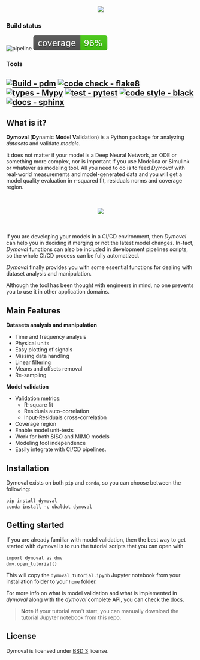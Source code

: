 <div align="center">

<img src="https://github.com/VolvoGroup/dymoval/blob/main/docs/source/figures/DymovalLogo.svg" data-canonical-src="[https://github.com/VolvoGroup/dymoval/blob/main/docs/source/figures/DymovalLogo.svg](https://github.com/VolvoGroup/dymoval/blob/main/docs/source/figures/DymovalLogo.svg)" width="800" class="center" />


</div>

### Build status
![pipeline](https://github.com/VolvoGroup/dymoval/actions/workflows/pipeline.yml/badge.svg)
![coverage badge](./coverage.svg)

### Tools
[![Build - pdm](https://img.shields.io/badge/build-pdm-blueviolet)](https://pdm.fming.dev/latest/)
[![code check - flake8](https://img.shields.io/badge/checks-flake8-green.svg)](https://pypi.org/project/flake8)
[![types - Mypy](https://img.shields.io/badge/types-mypy-orange.svg)](https://github.com/python/mypy)
[![test - pytest](https://img.shields.io/badge/tests-pytest-brightgreen.svg)](https://github.com/pytest-dev/pytest)
[![code style - black](https://img.shields.io/badge/code%20style-black-000000.svg)](https://github.com/psf/black)
[![docs - sphinx](https://img.shields.io/badge/docs-sphinx-blue.svg)](https://github.com/sphinx-doc/sphinx)
-----

## What is it?

**Dymoval**  (**Dy**namic **Mo**del **Val**idation) is a Python package for analyzing *datasets* and validate *models*.

It does not matter if your model is a Deep Neural Network, an ODE or something more complex, nor is important if you use Modelica or Simulink or whatever as modeling tool.
All you need to do is to feed *Dymoval* with real-world measurements and model-generated data and you will get a model quality evaluation in r-squared fit, residuals norms and coverage region.


<div align="center" >
	<br>
	<br>
<img src="https://github.com/VolvoGroup/dymoval/blob/main/docs/source/figures/DymovalNutshell.svg" data-canonical-src="[https://github.com/VolvoGroup/dymoval/blob/main/docs/source/figures/DymovalNutshell.svg](https://github.com/VolvoGroup/dymoval/blob/main/docs/source/DymovalNutshell.svg)" width="600" class="center"  />
	<br>
	<br>
	<br>
</div>


If you are developing your models in a CI/CD environment, then *Dymoval* can help you in deciding if merging or not the latest model changes.
In-fact, *Dymoval* functions can also be included in development pipelines scripts, so the whole CI/CD process can be fully automatized.

*Dymoval* finally provides you with some essential functions for dealing with dataset analysis and manipulation.

Although the tool has been thought with engineers in mind, no one prevents you to use it in other application domains.



## Main Features

 **Datasets analysis and manipulation**
- Time and frequency analysis
- Physical units
- Easy plotting of signals
- Missing data handling
- Linear filtering
- Means and offsets removal
- Re-sampling

**Model validation**
- Validation metrics:
	- R-square fit
	- Residuals auto-correlation
	- Input-Residuals cross-correlation
- Coverage region
- Enable model unit-tests
- Work for both SISO and MIMO models
- Modeling tool independence
- Easily integrate with CI/CD pipelines.


## Installation
Dymoval exists on both `pip` and `conda`, so you can choose between the
following:

    pip install dymoval
    conda install -c ubaldot dymoval

<!-- comment
#### Installation From this repo
Clone this repo and run

	cd /path/to/where/you/cloned/this/repo
	conda env update --name env_name --file environment.yml
    conda actiate env_name
	pip install .

or

	cd /path/to/where/you/cloned/this/repo
	pip install .
-->

## Getting started

If you are already familiar with model validation, then the best way to get started with dymoval is to run the tutorial scripts that you can open with

	import dymoval as dmv
	dmv.open_tutorial()


This will copy the `dymoval_tutorial.ipynb` Jupyter notebook from your installation folder to your `home` folder.

For more info on what is model validation and what is implemented in *dymoval* along with the *dymoval* complete API, you can check the [docs](https://volvogroup.github.io/dymoval/).

> **Note**
> If your tutorial won't start, you can manually download the tutorial Jupyter notebook from this repo.

## License
Dymoval is licensed under [BSD 3](https://github.com/VolvoGroup/dymoval/blob/main/LICENSE) license.

